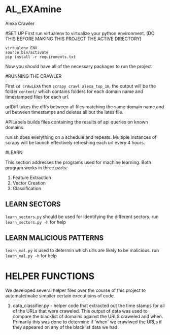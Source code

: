 # AL_EXAmine
Alexa Crawler

#SET UP
First run virtualenv to virtualize your python environment. (DO THIS BEFORE MAKING THIS PROJECT THE ACTIVE DIRECTORY)

	virtualenv ENV
	source bin/activate
	pip install -r requirements.txt

Now you should have all of the necessary packages to run the project

#RUNNING THE CRAWLER

First `cd CrAwLEXA` then `scrapy crawl alexa_top_1m`, the output will be the folder `content/` which contains folders for each domain name and timestamped files for each url.

urlDiff takes the diffs between all files matching the same domain name and url between timestamps and deletes all but the lates file.

APILabels builds files containing the results of api queries on known domains.

run.sh does everything on a schedule and repeats. Multiple instances of scrapy will be launch effectively refreshing each url every 4 hours.

#LEARN

This section addresses the programs used for machine learning. Both program works in three parts: 

1. Feature Extraction 
2. Vector Creation 
3. Classification

## LEARN SECTORS

`learn_sectors.py` should be used for identifying the different sectors. run `learn_sectors.py -h` for help

## LEARN MALICIOUS PATTERNS
`learn_mal.py` is used to determin which urls are likely to be malicious. run `learn_mal.py -h` for help

# HELPER FUNCTIONS

We developed several helper files over the course of this project to automate/make simpiler certain executioins of code.

   1) data_classifier.py - helper code that extracted out the time stamps for all of the URLs that were craweled. This output of data was used to compare the blacklist of domains against the URLS craweled and when. Primarily this was done to determine if 'when' we crawlwed the URLs if they appeared on any of the blacklist data we had. 
